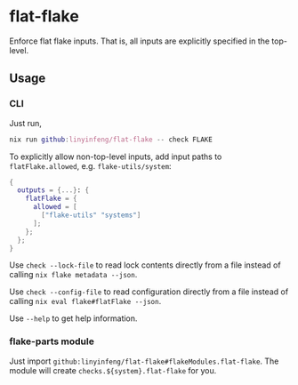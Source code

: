 # flat-flake

Enforce flat flake inputs. That is, all inputs are explicitly specified in the top-level.

## Usage

### CLI

Just run,

```nix
nix run github:linyinfeng/flat-flake -- check FLAKE
```

To explicitly allow non-top-level inputs, add input paths to `flatFlake.allowed`, e.g. `flake-utils/system`:

```nix
{
  outputs = {...}: {
    flatFlake = {
      allowed = [
        ["flake-utils" "systems"]
      ];
    };
  };
}
```

Use `check --lock-file` to read lock contents directly from a file instead of calling `nix flake metadata --json`.

Use `check --config-file` to read configuration directly from a file instead of calling `nix eval flake#flatFlake --json`.

Use `--help` to get help information.

### flake-parts module

Just import `github:linyinfeng/flat-flake#flakeModules.flat-flake`. The module will create `checks.${system}.flat-flake` for you.
